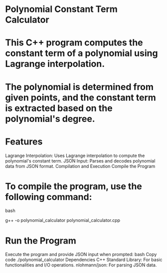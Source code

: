 # Polynomial Constant Term Calculator
# This C++ program computes the constant term of a polynomial using Lagrange interpolation.
# The polynomial is determined from given points, and the constant term is extracted based on the polynomial's degree.


# Features
Lagrange Interpolation: Uses Lagrange interpolation to compute the polynomial's constant term.
 JSON Input: Parses and decodes polynomial data from JSON format.
Compilation and Execution
 Compile the Program

# To compile the program, use the following command:

bash

g++ -o polynomial_calculator polynomial_calculator.cpp
# Run the Program


Execute the program and provide JSON input when prompted:
bash
Copy code
./polynomial_calculator
Dependencies
C++ Standard Library: For basic functionalities and I/O operations.
nlohmann/json: For parsing JSON data.
